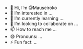 - 👋 Hi, I’m @Mauseiroko
- 👀 I’m interested in ...
- 🌱 I’m currently learning ...
- 💞️ I’m looking to collaborate on ...
- 📫 How to reach me ...
- 😄 Pronouns: ...
- ⚡ Fun fact: ...

<!---
Mauseiroko/Mauseiroko is a ✨ special ✨ repository because its `README.md` (this file) appears on your GitHub profile.
You can click the Preview link to take a look at your changes.
--->
